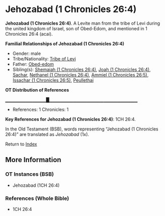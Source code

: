 # Jehozabad (1 Chronicles 26:4)
**Jehozabad (1 Chronicles 26:4)**. 
A Levite man from the tribe of Levi during the united kingdom of Israel, son of Obed-Edom, and mentioned in 1 Chronicles 26:4 (acai). 




**Familial Relationships of Jehozabad (1 Chronicles 26:4)**


* Gender: male
* Tribe/Nationality: [Tribe of Levi](../../../groups/md/acai/Levi.md)
* Father: [Obed-edom](Obed-edom.md)
* Sibling(s): [Shemaiah (1 Chronicles 26:4)](Shemaiah.9.md), [Joah (1 Chronicles 26:4)](Joah.3.md), [Sachar](Sachar.md), [Nethanel (1 Chronicles 26:4)](Nethanel.5.md), [Ammiel (1 Chronicles 26:5)](Ammiel.3.md), [Issachar (1 Chronicles 26:5)](Issachar.2.md), [Peullethai](Peullethai.md)


**OT Distribution of References**

▁▁▁▁▁▁▁▁▁▁▁▁█▁▁▁▁▁▁▁▁▁▁▁▁▁▁▁▁▁▁▁▁▁▁▁▁▁▁
* References: 1 Chronicles: 1



**Key References for Jehozabad (1 Chronicles 26:4)**: 
1CH 26:4. 


In the Old Testament (BSB), words representing “Jehozabad (1 Chronicles 26:4)” are translated as 
*Jehozabad* (1x). 




Return to [Index](00-Index.md)

## More Information

### OT Instances (BSB)

* Jehozabad (1CH 26:4)



### References (Whole Bible)

* 1CH 26:4



